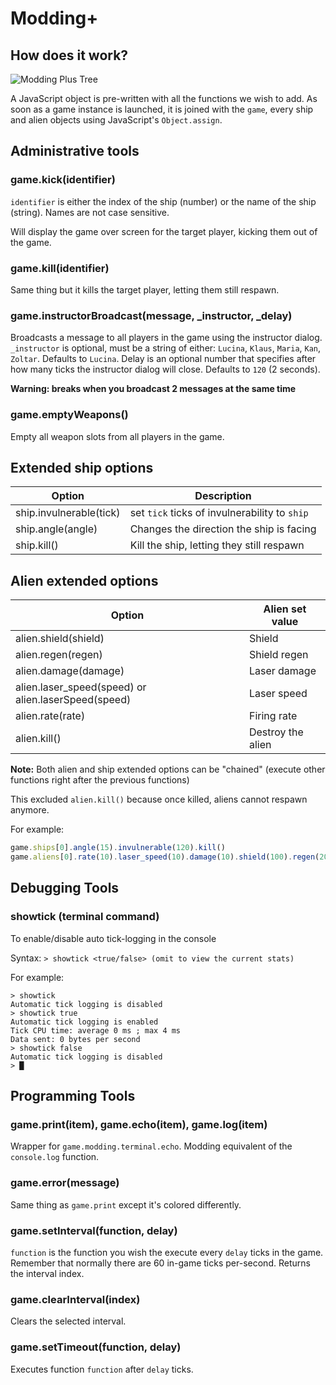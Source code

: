 # Modding+

## How does it work?

![Modding Plus Tree](https://raw.githubusercontent.com/Bhpsngum/img-src/master/ModdingPlusTree.png)

A JavaScript object is pre-written with all the functions we wish to add. As soon as a game instance is launched, it is joined with the `game`, every ship and alien objects using JavaScript's `Object.assign`.

## Administrative tools

### game.kick(identifier)

`identifier` is either the index of the ship (number) or the name of the ship (string). Names are not case sensitive.

Will display the game over screen for the target player, kicking them out of the game.

### game.kill(identifier)

Same thing but it kills the target player, letting them still respawn.

### game.instructorBroadcast(message, _instructor, _delay)

Broadcasts a message to all players in the game using the instructor dialog. `_instructor` is optional, must be a string of either: `Lucina`, `Klaus`, `Maria`, `Kan`, `Zoltar`. Defaults to `Lucina`. Delay is an optional number that specifies after how many ticks the instructor dialog will close. Defaults to `120` (2 seconds). 

**Warning: breaks when you broadcast 2 messages at the same time**

### game.emptyWeapons()

Empty all weapon slots from all players in the game.

## Extended ship options

|Option|Description|
|-|-|
|ship.invulnerable(tick)|set `tick` ticks of invulnerability to `ship`|
|ship.angle(angle)|Changes the direction the ship is facing|
|ship.kill()|Kill the ship, letting they still respawn|

## Alien extended options

|Option|Alien set value|
|-|-|
|alien.shield(shield)|Shield|
|alien.regen(regen)|Shield regen|
|alien.damage(damage)|Laser damage|
|alien.laser_speed(speed) or alien.laserSpeed(speed)|Laser speed|
|alien.rate(rate)|Firing rate|
|alien.kill()|Destroy the alien|

**Note:** Both alien and ship extended options can be "chained" (execute other functions right after the previous functions)

This excluded `alien.kill()` because once killed, aliens cannot respawn anymore.

For example:
```js
game.ships[0].angle(15).invulnerable(120).kill()
game.aliens[0].rate(10).laser_speed(10).damage(10).shield(100).regen(20)
```

## Debugging Tools

### showtick (terminal command)

To enable/disable auto tick-logging in the console

Syntax: `> showtick <true/false> (omit to view the current stats)`

For example:
```
> showtick
Automatic tick logging is disabled
> showtick true
Automatic tick logging is enabled
Tick CPU time: average 0 ms ; max 4 ms
Data sent: 0 bytes per second
> showtick false
Automatic tick logging is disabled
> █
```


## Programming Tools

### game.print(item), game.echo(item), game.log(item)
Wrapper for `game.modding.terminal.echo`. Modding equivalent of the `console.log` function.

### game.error(message)
Same thing as `game.print` except it's colored differently.

### game.setInterval(function, delay)

`function` is the function you wish the execute every `delay` ticks in the game. Remember that normally there are 60 in-game ticks per-second. Returns the interval index.

### game.clearInterval(index)

Clears the selected interval.

### game.setTimeout(function, delay)

Executes function `function` after `delay` ticks.


